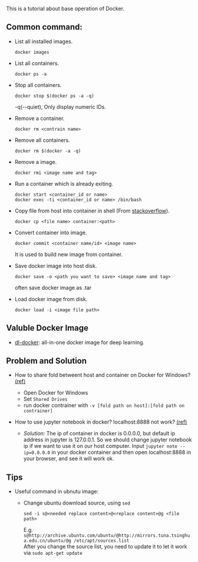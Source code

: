<!-- # _Docker_ -->
This is a tutorial about base operation of Docker.
## Common command:
- List all installed images.<br>
    ```
    docker images
    ```

- List all containers.<br>
    ```
    docker ps -a
    ```

- Stop all containers.<br>
    ```
    docker stop $(docker ps -a -q)
    ```
    -q(--quiet), Only display numeric IDs.

- Remove a container.<br>
    ```
    docker rm <contrain name>
    ```

- Remove all containers.<br>
    ```
    docker rm $(docker -a -q)
    ```

- Remove a image.<br>
    ```
    docker rmi <image name and tag>
    ```

- Run a container which is already exiting.<br>
    ```
    docker start <container_id or name>
    docker exec -ti <container_id or name> /bin/bash
    ```

- Copy file from host into container in shell (From [stackoverflow][ref_1]).<br>
    ```
    docker cp <file name> container:<path>
    ```

- Convert container into image.<br>
    ```
    docker commit <container name/id> <image name>
    ```
    It is used to build new image from container.

- Save docker image into host disk.<br>
    ```
    docker save -o <path you want to save> <image name and tag>
    ```
    often save docker image as .tar

- Load docker image from disk.<br>
    ```
    docker load -i <image file path>
    ```

## Valuble Docker Image
- [dl-docker](https://github.com/floydhub/dl-docker):
    all-in-one docker image for deep learning.


## Problem and Solution
- How to share fold betweent host and container on Docker for Windows? [(ref)][ref_2]
    - Open Docker for Windows
    - Set `Shared Drives`
    - run docker contrainer with `-v [fold path on host]:[fold path on contrainer]`

- How to use jupyter notebook in docker? localhost:8888 not work? [(ref)][ref_3]
    - _Solution:_ The ip of container in docker is 0.0.0.0, but default ip address in jupyter is 127.0.0.1. So we should change jupyter notebook ip if we want to use it on our host computer. Input `jupyter note --ip=0.0.0.0` in your docker container and then open localhost:8888 in your browser, and see it will work ok.

## Tips
- Useful command in ubnutu image:
    - Change ubuntu download source, using `sed`<br>
        ```
        sed -i s@<needed replace content>@<replace content>@g <file path>
        ```

        E.g. ```s@http://archive.ubuntu.com/ubuntu/@http://mirrors.tuna.tsinghua.edu.cn/ubuntu/@g /etc/apt/sources.list```<br>
        After you change the source list, you need to update it to let it work via `sudo apt-get update`

[ref_1]:http://stackoverflow.com/questions/22907231/copying-files-from-host-to-docker-container
[ref_2]:https://rominirani.com/docker-on-windows-mounting-host-directories-d96f3f056a2c#.8tny4uf9o
[ref_3]:https://github.com/gopherds/gophernotes/issues/6
